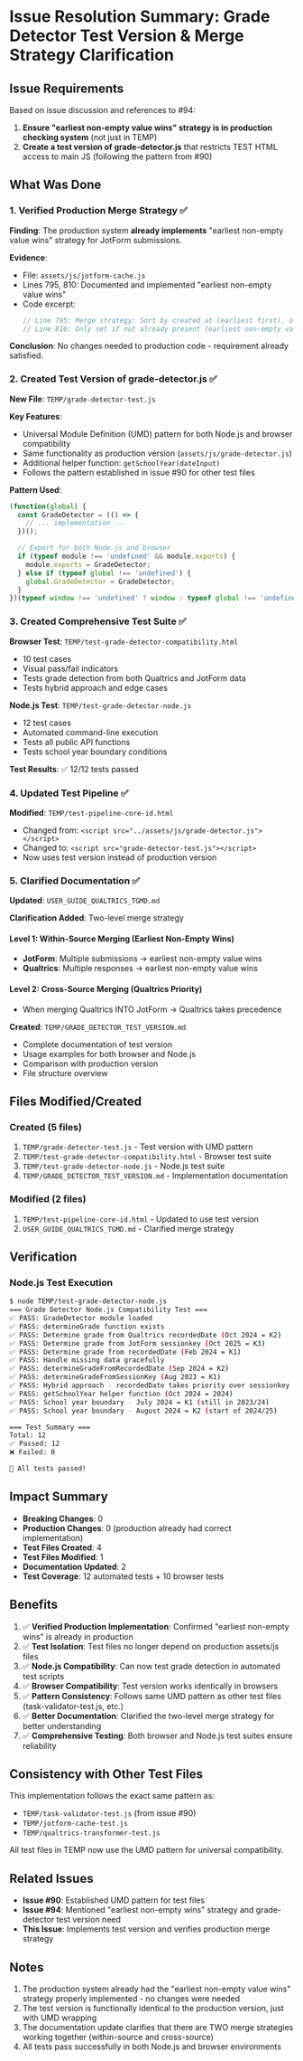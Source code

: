# Issue Resolution Summary: Grade Detector Test Version & Merge Strategy Clarification

## Issue Requirements

Based on issue discussion and references to #94:

1. **Ensure "earliest non-empty value wins" strategy is in production checking system** (not just in TEMP)
2. **Create a test version of grade-detector.js** that restricts TEST HTML access to main JS (following the pattern from #90)

## What Was Done

### 1. Verified Production Merge Strategy ✅

**Finding**: The production system **already implements** "earliest non-empty value wins" strategy for JotForm submissions.

**Evidence**:
- File: `assets/js/jotform-cache.js`
- Lines 795, 810: Documented and implemented "earliest non-empty value wins"
- Code excerpt:
  ```javascript
  // Line 795: Merge strategy: Sort by created_at (earliest first), only process non-empty values, first wins
  // Line 810: Only set if not already present (earliest non-empty value wins)
  ```

**Conclusion**: No changes needed to production code - requirement already satisfied.

### 2. Created Test Version of grade-detector.js ✅

**New File**: `TEMP/grade-detector-test.js`

**Key Features**:
- Universal Module Definition (UMD) pattern for both Node.js and browser compatibility
- Same functionality as production version (`assets/js/grade-detector.js`)
- Additional helper function: `getSchoolYear(dateInput)`
- Follows the pattern established in issue #90 for other test files

**Pattern Used**:
```javascript
(function(global) {
  const GradeDetector = (() => {
    // ... implementation ...
  })();

  // Export for both Node.js and browser
  if (typeof module !== 'undefined' && module.exports) {
    module.exports = GradeDetector;
  } else if (typeof global !== 'undefined') {
    global.GradeDetector = GradeDetector;
  }
})(typeof window !== 'undefined' ? window : typeof global !== 'undefined' ? global : this);
```

### 3. Created Comprehensive Test Suite ✅

**Browser Test**: `TEMP/test-grade-detector-compatibility.html`
- 10 test cases
- Visual pass/fail indicators
- Tests grade detection from both Qualtrics and JotForm data
- Tests hybrid approach and edge cases

**Node.js Test**: `TEMP/test-grade-detector-node.js`
- 12 test cases
- Automated command-line execution
- Tests all public API functions
- Tests school year boundary conditions

**Test Results**: ✅ 12/12 tests passed

### 4. Updated Test Pipeline ✅

**Modified**: `TEMP/test-pipeline-core-id.html`
- Changed from: `<script src="../assets/js/grade-detector.js"></script>`
- Changed to: `<script src="grade-detector-test.js"></script>`
- Now uses test version instead of production version

### 5. Clarified Documentation ✅

**Updated**: `USER_GUIDE_QUALTRICS_TGMD.md`

**Clarification Added**: Two-level merge strategy

#### Level 1: Within-Source Merging (Earliest Non-Empty Wins)
- **JotForm**: Multiple submissions → earliest non-empty value wins
- **Qualtrics**: Multiple responses → earliest non-empty value wins

#### Level 2: Cross-Source Merging (Qualtrics Priority)
- When merging Qualtrics INTO JotForm → Qualtrics takes precedence

**Created**: `TEMP/GRADE_DETECTOR_TEST_VERSION.md`
- Complete documentation of test version
- Usage examples for both browser and Node.js
- Comparison with production version
- File structure overview

## Files Modified/Created

### Created (5 files)
1. `TEMP/grade-detector-test.js` - Test version with UMD pattern
2. `TEMP/test-grade-detector-compatibility.html` - Browser test suite
3. `TEMP/test-grade-detector-node.js` - Node.js test suite
4. `TEMP/GRADE_DETECTOR_TEST_VERSION.md` - Implementation documentation

### Modified (2 files)
1. `TEMP/test-pipeline-core-id.html` - Updated to use test version
2. `USER_GUIDE_QUALTRICS_TGMD.md` - Clarified merge strategy

## Verification

### Node.js Test Execution
```bash
$ node TEMP/test-grade-detector-node.js
=== Grade Detector Node.js Compatibility Test ===
✅ PASS: GradeDetector module loaded
✅ PASS: determineGrade function exists
✅ PASS: Determine grade from Qualtrics recordedDate (Oct 2024 = K2)
✅ PASS: Determine grade from JotForm sessionkey (Oct 2025 = K3)
✅ PASS: Determine grade from recordedDate (Feb 2024 = K1)
✅ PASS: Handle missing data gracefully
✅ PASS: determineGradeFromRecordedDate (Sep 2024 = K2)
✅ PASS: determineGradeFromSessionKey (Aug 2023 = K1)
✅ PASS: Hybrid approach - recordedDate takes priority over sessionkey
✅ PASS: getSchoolYear helper function (Oct 2024 = 2024)
✅ PASS: School year boundary - July 2024 = K1 (still in 2023/24)
✅ PASS: School year boundary - August 2024 = K2 (start of 2024/25)

=== Test Summary ===
Total: 12
✅ Passed: 12
❌ Failed: 0

🎉 All tests passed!
```

## Impact Summary

- **Breaking Changes**: 0
- **Production Changes**: 0 (production already had correct implementation)
- **Test Files Created**: 4
- **Test Files Modified**: 1
- **Documentation Updated**: 2
- **Test Coverage**: 12 automated tests + 10 browser tests

## Benefits

1. ✅ **Verified Production Implementation**: Confirmed "earliest non-empty wins" is already in production
2. ✅ **Test Isolation**: Test files no longer depend on production assets/js files
3. ✅ **Node.js Compatibility**: Can now test grade detection in automated test scripts
4. ✅ **Browser Compatibility**: Test version works identically in browsers
5. ✅ **Pattern Consistency**: Follows same UMD pattern as other test files (task-validator-test.js, etc.)
6. ✅ **Better Documentation**: Clarified the two-level merge strategy for better understanding
7. ✅ **Comprehensive Testing**: Both browser and Node.js test suites ensure reliability

## Consistency with Other Test Files

This implementation follows the exact same pattern as:
- `TEMP/task-validator-test.js` (from issue #90)
- `TEMP/jotform-cache-test.js`
- `TEMP/qualtrics-transformer-test.js`

All test files in TEMP now use the UMD pattern for universal compatibility.

## Related Issues

- **Issue #90**: Established UMD pattern for test files
- **Issue #94**: Mentioned "earliest non-empty wins" strategy and grade-detector test version need
- **This Issue**: Implements test version and verifies production merge strategy

## Notes

1. The production system already had the "earliest non-empty value wins" strategy properly implemented - no changes were needed
2. The test version is functionally identical to the production version, just with UMD wrapping
3. The documentation update clarifies that there are TWO merge strategies working together (within-source and cross-source)
4. All tests pass successfully in both Node.js and browser environments
